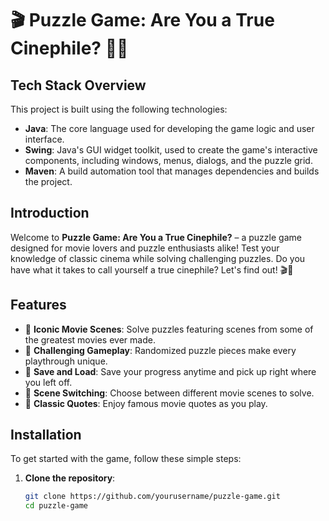 # 🎬 Puzzle Game: Are You a True Cinephile? 🎥🧩

## Tech Stack Overview

This project is built using the following technologies:

- **Java**: The core language used for developing the game logic and user interface.
- **Swing**: Java's GUI widget toolkit, used to create the game's interactive components, including windows, menus, dialogs, and the puzzle grid.
- **Maven**: A build automation tool that manages dependencies and builds the project.


## Introduction

Welcome to **Puzzle Game: Are You a True Cinephile?** – a puzzle game designed for movie lovers and puzzle enthusiasts alike! Test your knowledge of classic cinema while solving challenging puzzles. Do you have what it takes to call yourself a true cinephile? Let's find out! 🎬🧠

## Features

- 🎥 **Iconic Movie Scenes**: Solve puzzles featuring scenes from some of the greatest movies ever made.
- 🧩 **Challenging Gameplay**: Randomized puzzle pieces make every playthrough unique.
- 💾 **Save and Load**: Save your progress anytime and pick up right where you left off.
- 🔄 **Scene Switching**: Choose between different movie scenes to solve.
- 💬 **Classic Quotes**: Enjoy famous movie quotes as you play.

## Installation

To get started with the game, follow these simple steps:

1. **Clone the repository**:

   ```bash
   git clone https://github.com/yourusername/puzzle-game.git
   cd puzzle-game

